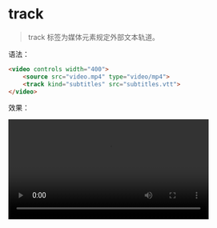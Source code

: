 # track

> track 标签为媒体元素规定外部文本轨道。

语法：

```html
<video controls width="400">
    <source src="video.mp4" type="video/mp4">
    <track kind="subtitles" src="subtitles.vtt">
</video>
```

效果：

<video controls width="400">
    <source src="video.mp4" type="video/mp4">
    <track kind="subtitles" src="subtitles.vtt">
</video>